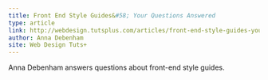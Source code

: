 ```yaml
---
title: Front End Style Guides&#58; Your Questions Answered
type: article
link: http://webdesign.tutsplus.com/articles/front-end-style-guides-your-questions-answered--cms-21088
author: Anna Debenham
site: Web Design Tuts+
---
```


Anna Debenham answers questions about front-end style guides.

